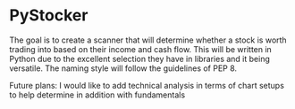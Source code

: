 # PyStocker

The goal is to create a scanner that will determine whether a stock is worth trading into based on their income and cash flow. This will be written in Python due to the excellent selection they have in libraries and it being versatile. The naming style will follow the guidelines of PEP 8.

Future plans: I would like to add technical analysis in terms of chart setups to help determine in addition with fundamentals
